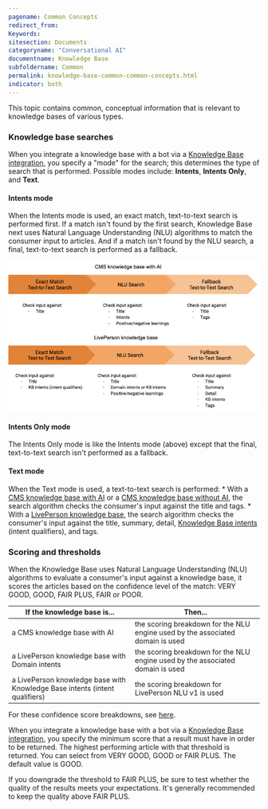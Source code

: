 ```yaml
---
pagename: Common Concepts
redirect_from:
Keywords:
sitesection: Documents
categoryname: "Conversational AI"
documentname: Knowledge Base
subfoldername: Common
permalink: knowledge-base-common-common-concepts.html
indicator: both
---
```


This topic contains common, conceptual information that is relevant to knowledge bases of various types.

### Knowledge base searches

When you integrate a knowledge base with a bot via a [Knowledge Base integration](conversation-builder-integrations-knowledge-base-integrations.html), you specify a "mode" for the search; this determines the type of search that is performed. Possible modes include: **Intents**, **Intents Only**, and **Text**.

#### Intents mode

When the Intents mode is used, an exact match, text-to-text search is performed first. If a match isn't found by the first search, Knowledge Base next uses Natural Language Understanding (NLU) algorithms to match the consumer input to articles. And if a match isn't found by the NLU search, a final, text-to-text search is performed as a fallback.

<img style="width:750px" src="img/ConvoBuilder/kb_search_modes_cms.png">
<img style="width:750px" src="img/ConvoBuilder/kb_search_modes_lp.png">

#### Intents Only mode

The Intents Only mode is like the Intents mode (above) except that the final, text-to-text search isn't performed as a fallback.

#### Text mode

When the Text mode is used, a text-to-text search is performed:
    * With a [CMS knowledge base with AI](knowledge-base-cms-knowledge-bases-cms-kbs-with-liveperson-ai.html) or a [CMS knowledge base without AI](knowledge-base-cms-knowledge-bases-cms-kbs-without-liveperson-ai.html), the search algorithm checks the consumer's input against the title and tags.
    * With a [LivePerson knowledge base](knowledge-base-liveperson-knowledge-bases-introduction.html), the search algorithm checks the consumer's input against the title, summary, detail, [Knowledge Base intents](knowledge-base-liveperson-knowledge-bases-introduction.html#knowlege-base-intents-versus-domain-intents) (intent qualifiers), and tags.

### Scoring and thresholds

When the Knowledge Base uses Natural Language Understanding (NLU) algorithms to evaluate a consumer's input against a knowledge base, it scores the articles based on the confidence level of the match: VERY GOOD, GOOD, FAIR PLUS, FAIR or POOR. 

| If the knowledge base is... | Then... |
| --- | --- |
| a CMS knowledge base with AI | the scoring breakdown for the NLU engine used by the associated domain is used |
| a LivePerson knowledge base with Domain intents | the scoring breakdown for the NLU engine used by the associated domain is used |
| a LivePerson knowledge base with Knowledge Base intents (intent qualifiers) | the scoring breakdown for LivePerson NLU v1 is used |

For these confidence score breakdowns, see [here](intent-builder-intents.html#what-is-the-intent-scorethreshold).

When you integrate a knowledge base with a bot via a [Knowledge Base integration](conversation-builder-integrations-knowledge-base-integrations.html), you specify the minimum score that a result must have in order to be returned. The highest performing article with that threshold is returned. You can select from VERY GOOD, GOOD or FAIR PLUS. The default value is GOOD.

If you downgrade the threshold to FAIR PLUS, be sure to test whether the quality of the results meets your expectations. It's generally recommended to keep the quality above FAIR PLUS.
